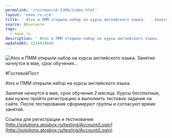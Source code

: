 ```yaml
---
permalink: '/ru/news/vk-5366/index.html'
layout: 'news.ru.njk'
title: ' Atos и ПММ открыли набор на курсы английского языка.    Занятия начнутся в мае, срок обучения…'
source: ВКонтакте
tags:
  - news_ru
description: ' Atos и ПММ открыли набор на курсы английского языка.    Занятия начнутся в мае, срок обучения…'
updatedAt: 1524639660
---
```

![ Atos и ПММ открыли набор на курсы английского языка.    Занятия начнутся в мае, срок обучения…](https://sun9-46.userapi.com/impf/c846419/v846419977/323d9/kVKmxiGAmUY.jpg?size=1280x720&quality=96&proxy=1&sign=a464b585fe986a5ba1cd039dd21cebb8&c_uniq_tag=4juqhCBNqJ5DF_0pBgXHvwQOXm9bnTMcKf3VkD9qRXY&type=album)

#ГостевойПост

Atos и ПММ открыли набор на курсы английского языка.

Занятия начнутся в мае, срок обучения 2 месяца. Курсы бесплатные, вам нужно пройти регистрацию и выполнить тестовое задание на сайте. После тестирования сформируют группы и согласуют время занятий.

Ссылка для регистрации и тестиования: [http://solutions.atosbox.ru/testing/Account/Login](http://solutions.atosbox.ru/testing/Account/Login)
